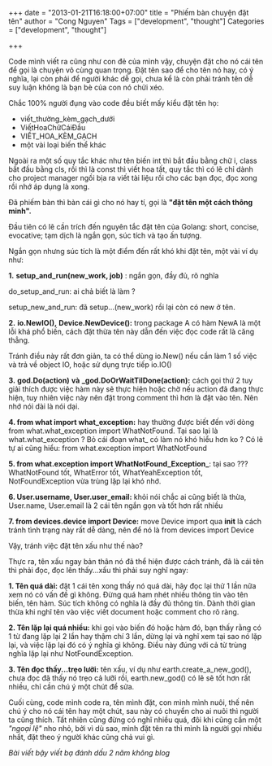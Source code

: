 +++
date = "2013-01-21T16:18:00+07:00"
title = "Phiếm bàn chuyện đặt tên"
author = "Cong Nguyen"
Tags = ["development", "thought"]
Categories = ["development", "thought"]

+++

Code mình viết ra cũng như con đẻ của mình vậy, chuyện đặt cho nó cái tên để gọi là chuyện vô cùng quan trọng. Đặt tên sao để cho tên nó hay, có ý nghĩa, lại còn phải để người khác dễ gọi, chưa kể là còn phải tránh tên dễ suy luận không là bạn bè của con nó chửi xéo.

Chắc 100% người đụng vào code đều biết mấy kiểu đặt tên họ:

*   viết_thường_kèm_gạch_dưới
*   ViếtHoaChữCáiĐầu
*   VIẾT_HOA_KÈM_GẠCH
*   một vài loại biến thể khác

Ngoài ra một số quy tắc khác như tên biến int thì bắt đầu bằng chữ i, class bắt đầu bằng cls, rồi thì là const thì viết hoa tất, quy tắc thì có lẽ chỉ dành cho project manager ngồi bịa ra viết tài liệu rồi cho các bạn đọc, đọc xong rồi nhớ áp dụng là xong.

Đã phiếm bàn thì bàn cái gì cho nó hay tí, gọi là **"đặt tên một cách thông minh".**

Đầu tiên có lẽ cần trích đến nguyên tắc đặt tên của Golang: short, concise, evocative; tạm dịch là ngắn gọn, súc tích và tạo ấn tượng.

Ngắn gọn nhưng súc tích là một điểm đến rất khó khi đặt tên, một vài ví dụ như:

**1.** **setup_and_run(new_work, job)** : ngắn gọn, đầy đủ, rõ nghĩa

do_setup_and_run: ai chả biết là làm ?

setup_new_and_run: đã setup...(new_work) rồi lại còn có new ở tên.

**2.** **io.NewIO(),** **Device.NewDevice():** trong package A có hàm NewA là một lỗi khá phổ biến, cách đặt thừa tên này dẫn đến việc đọc code rất là căng thẳng.

Tránh điều này rất đơn giản, ta có thể dùng io.New() nếu cần làm 1 số việc và trả về object IO, hoặc sử dụng trực tiếp io.IO()

**3.** **god.Do(action)** **và** **_god.DoOrWaitTilDone(action):** cách gọi thứ 2 tuy giải thích được việc hàm này sẽ thực hiện hoặc chờ nếu action đã đang thực hiện, tuy nhiên việc này nên đặt trong comment thì hơn là đặt vào tên. Nên nhớ nói dài là nói dại.

**4. from what import what_exception:** hay thường được biết đến với dòng from what.what_exception import WhatNotFound. Tại sao lại là what.what_exception ? Bỏ cái đoạn what_ có làm nó khó hiểu hơn ko ? Có lẽ tự ai cũng hiểu: from what.exception import WhatNotFound

**5. from what.exception import WhatNotFound_Exception_**: tại sao ??? WhatNotFound tốt, WhatError tốt, WhatYeahException tốt, NotFoundException vừa trùng lặp lại khó nhớ.

__6. User.username, User.user_email:__ khỏi nói chắc ai cũng biết là thừa, User.name, User.email là 2 cái tên ngắn gọn và tốt hơn rất nhiều

__7. from devices.device import Device:__ move Device import qua __init__ là cách tránh tình trạng này rất dễ dàng, nên để nó là from devices import Device

Vậy, tránh việc đặt tên xấu như thế nào?

Thực ra, tên xấu ngay bản thân nó đã thể hiện được cách tránh, đã là cái tên thì phải đọc, đọc lên thấy...xấu thì phải suy nghĩ ngay:

__1. Tên quá dài:__ đặt 1 cái tên xong thấy nó quá dài, hãy đọc lại thử 1 lần nữa xem nó có vấn đề gì không. Đừng quá ham nhét nhiều thông tin vào tên biến, tên hàm. Súc tích không có nghĩa là đầy đủ thông tin. Dành thời gian thừa khi nghĩ tên vào việc viết document hoặc comment cho rõ ràng.

__2. Tên lặp lại quá nhiều:__ khi gọi vào biến đó hoặc hàm đó, bạn thấy rằng có 1 từ đang lặp lại 2 lần hay thậm chí 3 lần, dừng lại và nghĩ xem tại sao nó lặp lại, và việc lặp lại đó có ý nghĩa gì không. Điều này đúng với cả từ trùng nghĩa lặp lại như NotFoundException.

__3. Tên đọc thấy...trẹo lưỡi:__ tên xấu, ví dụ như earth.create_a_new_god(), chưa đọc đã thấy nó trẹo cả lưỡi rồi, earth.new_god() có lẽ sẽ tốt hơn rất nhiều, chỉ cần chú ý một chút để sửa.

Cuối cùng, code mình code ra, tên mình đặt, con mình mình nuôi, thế nên chú ý cho nó cái tên hay một chút, sau này có chuyển cho ai nuôi thì người ta cũng thích. Tất nhiên cũng đừng có nghĩ nhiều quá, đôi khi cũng cần một _"ngoại lệ"_ nho nhỏ, bởi vì dù sao, mình đặt tên ra thì mình là người gọi nhiều nhất, đặt theo ý người khác cũng chả vui gì.

_*Bài viết bậy viết bạ đánh dấu 2 năm không blog*&nbsp;_
